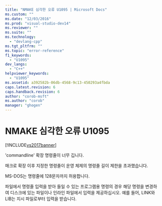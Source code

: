 ```yaml
---
title: "NMAKE 심각한 오류 U1095 | Microsoft Docs"
ms.custom: ""
ms.date: "12/03/2016"
ms.prod: "visual-studio-dev14"
ms.reviewer: ""
ms.suite: ""
ms.technology: 
  - "devlang-cpp"
ms.tgt_pltfrm: ""
ms.topic: "error-reference"
f1_keywords: 
  - "U1095"
dev_langs: 
  - "C++"
helpviewer_keywords: 
  - "U1095"
ms.assetid: a392582b-06db-4568-9c13-450293a4fbda
caps.latest.revision: 6
caps.handback.revision: 6
author: "corob-msft"
ms.author: "corob"
manager: "ghogen"
---
```

# NMAKE 심각한 오류 U1095
[!INCLUDE[vs2017banner](../../assembler/inline/includes/vs2017banner.md)]

'commandline' 확장 명령줄이 너무 깁니다.  
  
 매크로 확장 이후 지정한 명령줄이 운영 체제의 명령줄 길이 제한을 초과했습니다.  
  
 MS\-DOS는 명령줄에 128문자까지 허용합니다.  
  
 파일에서 명령줄 입력을 받아 들일 수 있는 프로그램용 명령의 경우 해당 명령을 변경하여 디스크에 있는 파일이나 인라인 파일에서 입력을 제공하십시오.  예를 들어, LINK와 LIB는 지시 파일로부터 입력을 받습니다.